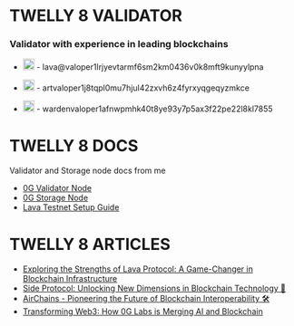 # TWELLY 8 VALIDATOR

### Validator with experience in leading blockchains

<ul>
  <li>
    <p><img src="https://github.com/user-attachments/assets/e2c5a8d4-fce8-4b13-ae66-51e1fbc306db" width=20> - lava@valoper1lrjyevtarmf6sm2km0436v0k8mft9kunyylpna</p>
  </li>
  <li>
    <p><img src="https://github.com/user-attachments/assets/dc8f120b-fd61-4d3c-9f60-c2c81b66f88a" width=20> - artvaloper1j8tqpl0mu7hjul42zxvh6z4fyrxyqgeqyzmkce</p>
  </li>
  <li>
    <p><img src="https://github.com/user-attachments/assets/723811a7-7559-4c77-8bfe-2873a780e88f" width=20> - wardenvaloper1afnwpmhk40t8ye93y7p5ax3f22pe22l8kl7855</p>
  </li>
</ul>

# TWELLY 8 DOCS

Validator and Storage node docs from me
- [0G Validator Node](https://github.com/Twelly-8-Validator/Twelly8guides/blob/main/validator0g.md)
- [0G Storage Node](https://github.com/Twelly-8-Validator/Twelly8guides/blob/main/storage0g.md)
- [Lava Testnet Setup Guide](https://github.com/Twelly-8-Validator/Twelly8guides/blob/main/lava.md)


# TWELLY 8 ARTICLES

- [Exploring the Strengths of Lava Protocol: A Game-Changer in Blockchain Infrastructure](https://medium.com/@gorlioll/exploring-the-strengths-of-lava-protocol-a-game-changer-in-blockchain-infrastructure-e991c5c0b1ce)
- [Side Protocol: Unlocking New Dimensions in Blockchain Technology 🚀](https://medium.com/@gorlioll/side-protocol-unlocking-new-dimensions-in-blockchain-technology-f39aac1dcfdd)
- [AirChains - Pioneering the Future of Blockchain Interoperability 🛠️](https://medium.com/@gorlioll/airchains-pioneering-the-future-of-blockchain-interoperability-%EF%B8%8F-8ad7921a5507)
- [Transforming Web3: How 0G Labs is Merging AI and Blockchain](https://medium.com/@gorlioll/0g-labs-pioneering-the-integration-of-ai-and-blockchain-technology-4a48f3582cf8)

